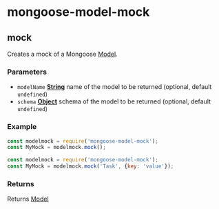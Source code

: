 # mongoose-model-mock
## mock
Creates a mock of a Mongoose [Model](http://mongoosejs.com/docs/api.html#model-js).

### Parameters
- `modelName` **[String](https://developer.mozilla.org/en-US/docs/Web/JavaScript/Reference/Global_Objects/String)** name of the model to be returned (optional, default `undefined`)
- `schema` **[Object](https://developer.mozilla.org/en-US/docs/Web/JavaScript/Reference/Global_Objects/Object)** schema of the model to be returned (optional, default `undefined`)

### Example
```javascript
const modelmock = require('mongoose-model-mock');
const MyMock = modelmock.mock();
```
```javascript
const modelmock = require('mongoose-model-mock');
const MyMock = modelmock.mock('Task', {key: 'value'});
```

### Returns
Returns [Model](/docs/MODEL.md)
